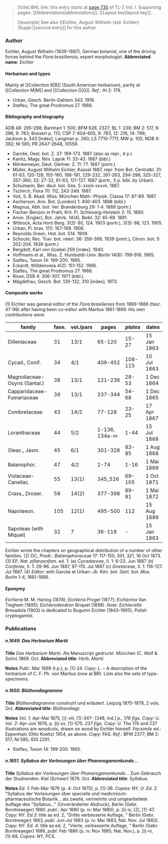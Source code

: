 > [!cite] BHL link: this entry starts at [page 735](https://www.biodiversitylibrary.org/page/33120866) of TL-2 Vol. I.
> Supporting pages: [[Abbreviations|abbreviations]], [[Layout key|layout key]].

> [!example] See also [[Eichler, August Wilhelm {std. Eichler} (Suppl.)|second entry]] for this author

### Author

Eichler, August Wilhelm (1839-1887), German botanist, one of the driving forces behind the *Flora brasiliensis*, expert morphologist. 
**Abbreviated name**: *Eichler*

#### Herbarium and types

Mainly at [[Collection B|B]] (South American herbarium), partly at [[Collection M|M]] and [[Collection G|G]].
*Ref*.: IH 2: 179.
- Urban, Gesch. Berlin-Dahlem 343. 1916.
- Stafleu, The great Prodromus 27. 1966.

#### Bibliography and biography

ADB 48: 295-298; Barnhart 1: 500; BFM 626, 2327; BL 1: 239; BM 2: 517, 6: 296, 9: 783; Bossert p. 113; CSP 7: 604-605, 9: 783, 12: 216, 14: 799; Jackson p. 543 \[index\]; Langman p. 260; LS 7710-7711; MW p. 105; NDB 4: 382; NI 585; PR 2647-2648, 10559.
- Garcke, Oest. bot. Z. 37: 169-173. 1887 (also as repr., 4 p.)
- Kanitz, Magy. Növ. Lapok 11: 33-43. 1887 (bibl.)
- Mönkemeyer, Deut. Gärtner. Z. 11: 77. 1887 (portr.)
- Müller, August Wilhelm Eichler, Kassel 1887, repr. from Bot. Centralbl. 31: 61-63, 120-128, 155-160, 188-191, 229-232, 261-263, 294-296, 325-327, 357-360; 32: 27-32, 61-63, 121-127. 1887 (portr., 5 p. bibl. by Urban).
- Schumann, Ber. deut. bot. Ges. 5: xxxiii-xxxvii. 1887.
- Tschirch, Flora 70: 112, 243-249. 1887.
- Voit, S. B. Akad. Wiss. München Math.-Physik. Classe 17: 87-89. 1887.
- Ascherson, Ann. Bot. \[London\] 1: 400-403. 1888 (bibl.)
- Magnus, Abh. bot. Ver. Brandenburg 29: 1-4. 1888 (portr.)
- Fischer-Benzon *in* Prahl, Krit. Fl. Schleswig-Holstein 2: 15. 1890.
- Anon. \[Engler\], Bot. Jahrb. 14(4), Beibl. 32: 65-68. 1891.
- Wittrock, Acta Horti Berg. 3(2): 80, 124. 1903 (portr.), 3(3): 66, 123. 1905.
- Urban, Fl. bras. 1(1): 167-168. 1906.
- Reynolds Green, Hist. bot. 514. 1909.
- Schoute, Rec. Trav. bot. néerl. 36: 356-366. 1939 (portr.), Chron. bot. 5: 202-204. 1939 (portr.)
- Bergdolt, Karl von Goebel 259 \[index\]. 1940.
- Hoffmann et al., Wiss. Z. Humboldt-Univ. Berlin 14(6): 799-816. 1965.
- Stafleu, Taxon 14: 199-200. 1965.
- Eckardt, Willdenowia 4(2): 151-152. 1966.
- Stafleu, The great Prodromus 27. 1966.
- Risse, DSB 4: 306-307. 1971 (bibl.).
- Mägdefrau, Gesch. Bot. 130-132, 310 \[index\]. 1973.

#### Composite works

(1) Eichler was general editor of the *Flora brasiliensis* from 1869-1886 (fasc. 47-99) after having been co-editor with Martius 1861-1869. His own contributions were:

|family	|fase.	|vol./pars	|pages	|*plates*	|dates|
|---	|---	|---	|---	|---	|---	|
|Dilleniaceae	|31	|13/1	|65-120	|15-27	|15 Jan 1863|
|Cycad., Conif.	|34	|4/1	|409-452	|108-115	|10 Jul 1863|
|Magnoliaceae-Osyris (Santal.)	|38	|13/1	|121-236	|28-53	|1 Dec 1864|
|Capparidaceae-Fumariaceae	|39	|13/1	|237-344	|54-68	|1 Dec 1865|
|Combretaceae	|43	|14/2	|77-128	|23-25	|17 Apr 1867|
|Loranthaceae	|44	|5/2	|1-136, 134a-m	|1-44	|15 Jul 1868|
|Oleac., Jasm.	|45	|6/1	|301-328	|83-85	|1 Aug 1868|
|Balanophor.	|47	|4/2	|1-74	|1-16	|1 Mai 1869|
|Violaceae-Canellac.	|55	|13(1)	|345\_526	|69-105	|1 Oct 1871|
|Crass., Droser.	|58	|14(2)	|377-398	|89-91	|1 Mai 1872|
|Napolaeon.	|105	|12(1)	|495-500	|112	|15 Aug 1889|
|Sapoteae (with Miquel)	|32	|7	|36-118	|-	|15 Jan 1863|

Eichler wrote the chapters on geographical distribution of a number of other families.
(2) DC, *Prodr*.: *Balanophoraceae* 17: 117-150, 301, 321, 16 Oct 1873.
(3) EP, *Nat. pflanzenfam.* ed. 1:
(a) *Cycadaceae*, II. 1: 6-23. Jun 1887
(b) *Conferae*, II. 1: 28-96. Jun 1887, 97-115. Jul 1887
(c) *Gnetaceae*, II. 1: 116-127. Jul 1887.
(4) *Editor*: with Garcke et Urban: *Jb. Kön. bot. Gart. bot. Mus. Berlin* 1-4, 1881-1886.

#### Eponymy

*Eichleria* M. M. Hartog (1878); *Eichleria* Progel (1877); *Eichlerina* Van Tieghem (1895); *Eichlerodendron* Briquet (1898).
*Note*: *Eichleriella* Bresadola (1903) is dedicated to Bogumir Eichler (1843-1905), Polish cryptogamist.

### Publications

##### n.1649. Das Herbarium Martii

**Title**
*Das Herbarium Martii*. Als Manuscript gedruckt. München (C. Wolf & Sohn) 1869. Oct.
**Abbreviated title**: *Herb. Martii*.

**Notes**
*Publ*.: Mar 1869 (t.p.), p. \[1\]-24. *Copy*: L. – A description of the herbarium of C. F. Ph. von Martius (now at BR). Lists also the sets of type-specimens.

##### n.1650. Blüthendiagramme

**Title**
*Blüthendiagramme* construirt und erläutert. Leipzig 1875-1878, 2 vols. Oct.
**Abbreviated title**: *Blüthendiagr.*

**Notes**
*Vol. 1*: Apr-Mai 1875, \[i\]-viii, \[1\]-347- \[348, ind.\] p., *176 figs. Copy*: U.
*Vol. 2*: Apr-Jun 1878, p. \[i\]-xx, \[1\]-575. *237 figs. Copy*: U. The 176 and 237 illustrations are woodcuts, drawn on wood by Eichler himself.
*Facsimile* ed.: Eppenhain (Otto Koeltz) 1954, as above. *Copy*: FAS.
*Ref*.: BFM 2377; BM 2: 517; NI 585; IDG 2291.
- Stafleu, Taxon 14: 199-200. 1965.

##### n.1651. Syllabus der Vorlesungen über Phanerogamenkunde...

**Title**
*Syllabus der Vorlesungen über Phanerogamenkunde...* Zum Gebrauch der Studirenden. Kiel (Schwer) 1876. Oct.
**Abbreviated title**: *Syllabus*.

**Notes**
*Ed. 1*: Feb-Mar 1876 (p. 4: Oct 1875), p. \[1\]-36. *Copies*: NY, U.
*Ed. 2*: "Syllabus der Vorlesungen über specielle und medicinisch-pharmaceutische Botanik... als zweite, vermehrte und umgearbeitete Auflage des "Syllabus..." (Unveränderter Abdruck), Berlin (Gebr. Borntreaeger) 1880. *publ*.: Apr 1880 (p. iv: Mar 1880), p. \[i\]-iv, \[2\], \[1\]-47. *Copy*: NY.
*Ed.3*: title as ed. 2, "Dritte verbesserte Auflage, " Berlin (Gebr. Borntreager) 1883, *publ*. Jun-Jul 1883 (p. iv: Mai 1883; Nat. Nov. Jul 1883). *Copy*: NY.
*Ed. 4*: title as ed. 2, "Vierte, verbesserte Auflage, " Berlin (Gebr. Borntreaeger) 1886, *publ*. Feb 1886 (p. iv: Nov 1885; Nat. Nov.), p. \[i\]-iv, \[1\]-68. *Copies*: NY, PCS.

